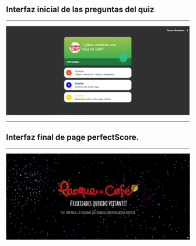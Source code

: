 <h2>Interfaz inicial de las preguntas del quiz</h2>
<hr></hr>
<img src="/images/CapturaR.PNG" alt="...">
<hr></hr>
<h2>Interfaz final de page perfectScore.</h2>
<hr></hr>
<img src="/images/Captura.PNG" alt="...">
